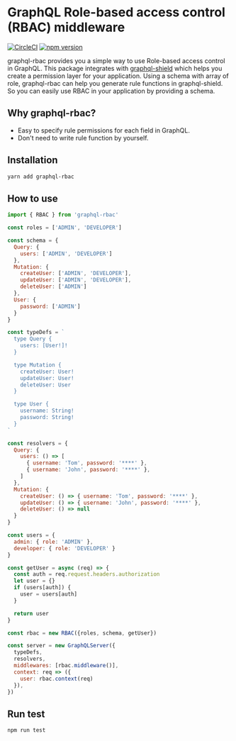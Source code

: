 # GraphQL Role-based access control (RBAC) middleware

[![CircleCI](https://circleci.com/gh/Canner/graphql-rbac/tree/master.svg?style=shield)](https://circleci.com/gh/Canner/graphql-rbac/tree/master)
[![npm version](https://badge.fury.io/js/graphql-rbac.svg)](https://badge.fury.io/js/graphql-rbac)


graphql-rbac provides you a simple way to use Role-based access control in GraphQL. This package integrates with [graphql-shield](https://github.com/maticzav/graphql-shield) which helps you create a permission layer for your application. Using a schema with array of role, graphql-rbac can help you generate rule functions in graphql-shield. So you can easily use RBAC in your application by providing a schema.

## Why graphql-rbac?

* Easy to specify rule permissions for each field in GraphQL.
* Don't need to write rule function by yourself.

## Installation

```bash
yarn add graphql-rbac
```

## How to use

```js
import { RBAC } from 'graphql-rbac'

const roles = ['ADMIN', 'DEVELOPER']

const schema = {
  Query: {
    users: ['ADMIN', 'DEVELOPER']
  },
  Mutation: {
    createUser: ['ADMIN', 'DEVELOPER'],
    updateUser: ['ADMIN', 'DEVELOPER'],
    deleteUser: ['ADMIN']
  },
  User: {
    password: ['ADMIN']
  }
}

const typeDefs = `
  type Query {
    users: [User!]!
  }

  type Mutation {
    createUser: User!
    updateUser: User!
    deleteUser: User
  }

  type User {
    username: String!
    password: String!
  }
`

const resolvers = {
  Query: {
    users: () => [
      { username: 'Tom', password: '****' },
      { username: 'John', password: '****' },
    ]
  },
  Mutation: {
    createUser: () => { username: 'Tom', password: '****' },
    updateUser: () => { username: 'John', password: '****' },
    deleteUser: () => null
  }
}

const users = {
  admin: { role: 'ADMIN' },
  developer: { role: 'DEVELOPER' }
}

const getUser = async (req) => {
  const auth = req.request.headers.authorization
  let user = {}
  if (users[auth]) {
    user = users[auth]
  }

  return user
}

const rbac = new RBAC({roles, schema, getUser})

const server = new GraphQLServer({
  typeDefs,
  resolvers,
  middlewares: [rbac.middleware()],
  context: req => ({
    user: rbac.context(req)
  }),
})
```

## Run test

```
npm run test
```
